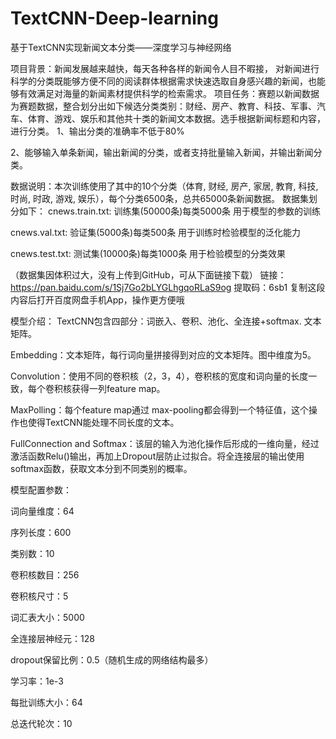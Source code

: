 # TextCNN-Deep-learning
基于TextCNN实现新闻文本分类——深度学习与神经网络

项目背景：新闻发展越来越快，每天各种各样的新闻令人目不暇接，
对新闻进行科学的分类既能够方便不同的阅读群体根据需求快速选取自身感兴趣的新闻，也能够有效满足对海量的新闻素材提供科学的检索需求。
项目任务：赛题以新闻数据为赛题数据，整合划分出如下候选分类类别：财经、房产、教育、科技、军事、汽车、体育、游戏、娱乐和其他共十类的新闻文本数据。选手根据新闻标题和内容，进行分类。
1、输出分类的准确率不低于80%

2、能够输入单条新闻，输出新闻的分类，或者支持批量输入新闻，并输出新闻分类。

数据说明：本次训练使用了其中的10个分类（体育, 财经, 房产, 家居, 教育, 科技, 时尚, 时政, 游戏, 娱乐），每个分类6500条，总共65000条新闻数据。
数据集划分如下：
cnews.train.txt: 训练集(50000条)每类5000条
用于模型的参数的训练

cnews.val.txt: 验证集(5000条)每类500条
用于训练时检验模型的泛化能力

cnews.test.txt: 测试集(10000条)每类1000条
用于检验模型的分类效果

（数据集因体积过大，没有上传到GitHub，可从下面链接下载）
链接：https://pan.baidu.com/s/1Sj7Go2bLYGLhgqoRLaS9og 
提取码：6sb1 
复制这段内容后打开百度网盘手机App，操作更方便哦

模型介绍：
TextCNN包含四部分：词嵌入、卷积、池化、全连接+softmax.
文本矩阵。

Embedding：文本矩阵，每行词向量拼接得到对应的文本矩阵。图中维度为5。

Convolution：使用不同的卷积核（2，3，4），卷积核的宽度和词向量的长度一致，每个卷积核获得一列feature map。

MaxPolling：每个feature map通过 max-pooling都会得到一个特征值，这个操作也使得TextCNN能处理不同长度的文本。

FullConnection and Softmax：该层的输入为池化操作后形成的一维向量，经过激活函数Relu()输出，再加上Dropout层防止过拟合。将全连接层的输出使用softmax函数，获取文本分到不同类别的概率。

模型配置参数：

词向量维度：64

序列长度：600

类别数：10

卷积核数目：256

卷积核尺寸：5

词汇表大小：5000

全连接层神经元：128

dropout保留比例：0.5（随机生成的网络结构最多）

学习率：1e-3

每批训练大小：64

总迭代轮次：10
